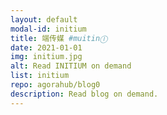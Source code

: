 ```yaml
---
layout: default
modal-id: initium
title: 端传媒 #muitinⒾ
date: 2021-01-01
img: initium.jpg
alt: Read INITIUM on demand
list: initium
repo: agorahub/blog0
description: Read blog on demand.
---
```

